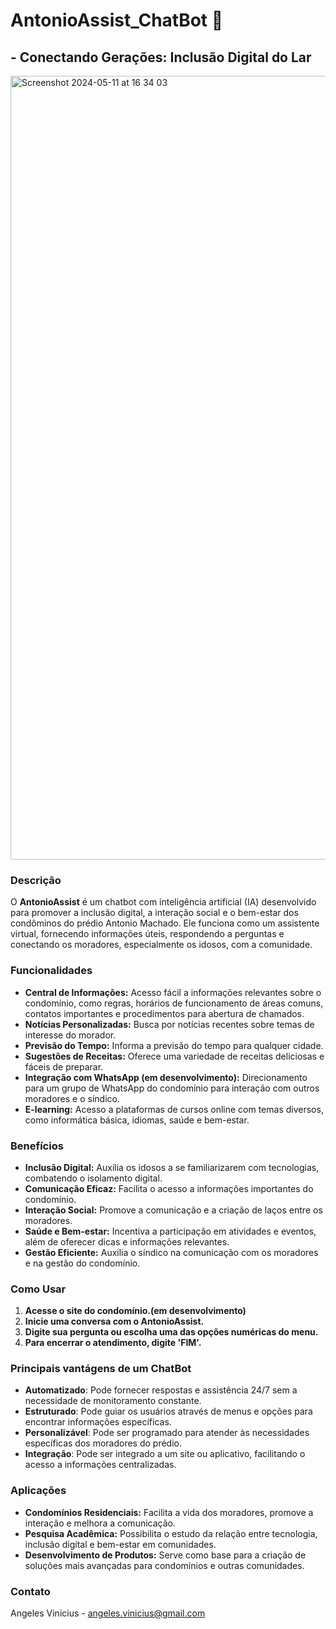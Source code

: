 # AntonioAssist_ChatBot 🤖
## - Conectando Gerações: Inclusão Digital do Lar

<img width="1254" alt="Screenshot 2024-05-11 at 16 34 03" src="https://github.com/angeles-vinicius/AntonioAssist_ChatBot/assets/103529183/ac12f0c3-53db-45c6-9e65-51b894c99678">


### Descrição

O **AntonioAssist** é um chatbot com inteligência artificial (IA) desenvolvido para promover a inclusão digital, a interação social e o bem-estar dos condôminos do prédio Antonio Machado. Ele funciona como um assistente virtual, fornecendo informações úteis, respondendo a perguntas e conectando os moradores, especialmente os idosos, com a comunidade.

### Funcionalidades

* **Central de Informações:** Acesso fácil a informações relevantes sobre o condomínio, como regras, horários de funcionamento de áreas comuns, contatos importantes e procedimentos para abertura de chamados.
* **Notícias Personalizadas:**  Busca por notícias recentes sobre temas de interesse do morador.
* **Previsão do Tempo:** Informa a previsão do tempo para qualquer cidade.
* **Sugestões de Receitas:**  Oferece uma variedade de receitas deliciosas e fáceis de preparar.
* **Integração com WhatsApp (em desenvolvimento):** Direcionamento para um grupo de WhatsApp do condomínio para interação com outros moradores e o síndico.
* **E-learning:**  Acesso a plataformas de cursos online com temas diversos, como informática básica, idiomas, saúde e bem-estar.

### Benefícios

* **Inclusão Digital:** Auxilia os idosos a se familiarizarem com tecnologias, combatendo o isolamento digital.
* **Comunicação Eficaz:**  Facilita o acesso a informações importantes do condomínio.
* **Interação Social:**  Promove a comunicação e a criação de laços entre os moradores.
* **Saúde e Bem-estar:** Incentiva a participação em atividades e eventos, além de oferecer dicas e informações relevantes.
* **Gestão Eficiente:**  Auxilia o síndico na comunicação com os moradores e na gestão do condomínio.

### Como Usar

1. **Acesse o site do condomínio.(em desenvolvimento)**
2. **Inicie uma conversa com o AntonioAssist.**
3. **Digite sua pergunta ou escolha uma das opções numéricas do menu.**
4. **Para encerrar o atendimento, digite 'FIM'.**

### Principais vantágens de um ChatBot

- **Automatizado**: Pode fornecer respostas e assistência 24/7 sem a necessidade de monitoramento constante.
- **Estruturado**: Pode guiar os usuários através de menus e opções para encontrar informações específicas.
- **Personalizável**: Pode ser programado para atender às necessidades específicas dos moradores do prédio.
- **Integração**: Pode ser integrado a um site ou aplicativo, facilitando o acesso a informações centralizadas.

### Aplicações

* **Condomínios Residenciais:** Facilita a vida dos moradores, promove a interação e melhora a comunicação.
* **Pesquisa Acadêmica:**  Possibilita o estudo da relação entre tecnologia, inclusão digital e bem-estar em comunidades.
* **Desenvolvimento de Produtos:**  Serve como base para a criação de soluções mais avançadas para condomínios e outras comunidades.

### Contato

Angeles Vinicius - angeles.vinicius@gmail.com

